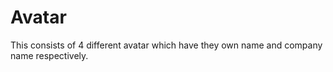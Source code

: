 # Avatar
This consists of 4 different avatar which have they own name and company name respectively.
